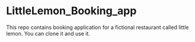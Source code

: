 # LittleLemon_Booking_app
This repo contains booking application for a fictional restaurant called little lemon. You can clone it and use it.
